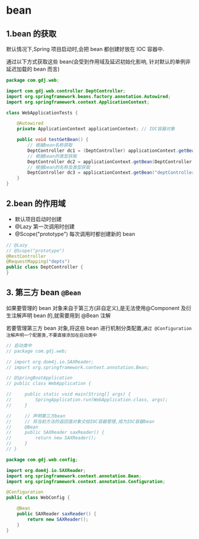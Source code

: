 # bean

## 1.bean 的获取

默认情况下,Spring 项目启动时,会把 bean 都创建好放在 IOC 容器中.

通过以下方式获取这些 bean(会受到作用域及延迟初始化影响, 针对默认的单例非延迟加载的 bean 而言)

```java
package com.gdj.web;

import com.gdj.web.controller.DeptController;
import org.springframework.beans.factory.annotation.Autowired;
import org.springframework.context.ApplicationContext;

class WebApplicationTests {

    @Autowired
    private ApplicationContext applicationContext; // IOC容器对象

    public void testGetBean() {
        // 根据bean名称获取
        DeptController dc1 = (DeptController) applicationContext.getBean("deptController");
        // 根据bean的类型获取
        DeptController dc2 = applicationContext.getBean(DeptController.class);
        // 根据bean的名称及类型获取
        DeptController dc3 = applicationContext.getBean("deptController", DeptController.class);
    }
}
```

## 2.bean 的作用域

- 默认项目启动时创建
- @Lazy 第一次调用时创建
- @Scope("prototype") 每次调用时都创建新的 bean

```java
// @Lazy
// @Scope("prototype")
@RestController
@RequestMapping("depts")
public class DeptController {
}
```

## 3. 第三方 bean `@Bean`

如果要管理的 bean 对象来自于第三方(非自定义),是无法使用@Component 及衍生注解声明 bean 的,就需要用到 @Bean 注解

若要管理第三方 bean 对象,将这些 bean 进行机制分类配置,`通过 @Configuration 注解声明一个配置类,不要直接添加在启动类中`

```java
// 启动类中
// package com.gdj.web;

// import org.dom4j.io.SAXReader;
// import org.springframework.context.annotation.Bean;

// @SpringBootApplication
// public class WebApplication {

//     public static void main(String[] args) {
//         SpringApplication.run(WebApplication.class, args);
//     }

//     // 声明第三方bean
//     // 将当前方法的返回值对象交给IOC容器管理,成为IOC容器bean
//     @Bean
//     public SAXReader saxReader() {
//         return new SAXReader();
//     }
// }

package com.gdj.web.config;

import org.dom4j.io.SAXReader;
import org.springframework.context.annotation.Bean;
import org.springframework.context.annotation.Configuration;

@Configuration
public class WebConfig {

    @Bean
    public SAXReader saxReader() {
        return new SAXReader();
    }
}
```
